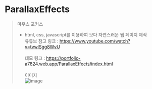 # ParallaxEffects

> 마우스 포커스
>
> - html, css, javascript를 이용하여 보다 자연스러운 웹 페이지 제작
>   <br>
>   유튜브 참고 링크 : https://www.youtube.com/watch?v=tvwlSgg8WvU <br><br>
>   데모 링크 : https://portfolio-a7824.web.app/ParallaxEffects/index.html <br><br>
>   이미지<br> ![image](https://user-images.githubusercontent.com/59737252/131849300-d4052b95-8b9c-419e-bd34-41a5b4b4357f.png)
